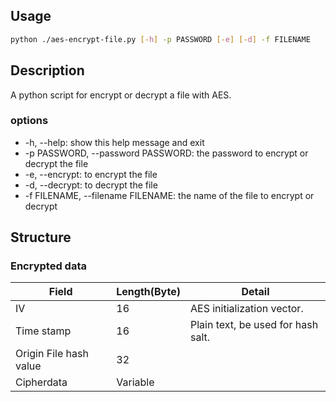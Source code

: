 ## Usage

```sh
python ./aes-encrypt-file.py [-h] -p PASSWORD [-e] [-d] -f FILENAME
```

## Description

A python script for encrypt or decrypt a file with AES.

### options

- -h, --help: show this help message and exit
- -p PASSWORD, --password PASSWORD: the password to encrypt or decrypt the file
- -e, --encrypt: to encrypt the file
- -d, --decrypt: to decrypt the file
- -f FILENAME, --filename FILENAME: the name of the file to encrypt or decrypt

## Structure

### Encrypted data

| Field                  | Length(Byte) | Detail                              |
| ---------------------- | ------------ | ----------------------------------- |
| IV                     | 16           | AES initialization vector.          |
| Time stamp             | 16           | Plain text, be used for hash salt. |
| Origin File hash value | 32           |                                     |
| Cipherdata             | Variable     |                                     |
